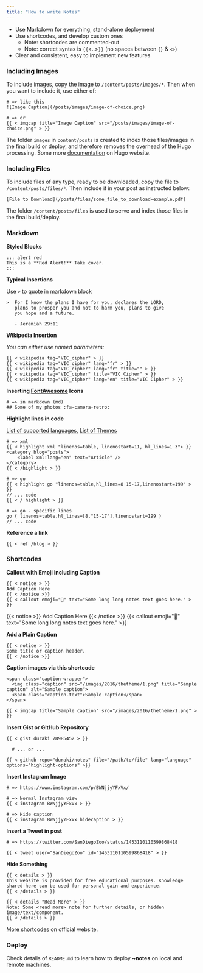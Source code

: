 ```yaml
---
title: "How to write Notes"
---
```


* Use Markdown for everything, stand-alone deployment
* Use shortcodes, and develop custom ones
	* Note: shortcodes are commented-out
	* Note: correct syntax is `{{`<..>`}}` (no spaces between `{}` & `<>`)
* Clear and consistent, easy to implement new features

### Including Images

To include images, copy the image to `/content/posts/images/*`. Then when you want to include it, use either of:

``` 
# => like this
![Image Caption](/posts/images/image-of-choice.png)

# => or
{{ < imgcap title="Image Caption" src="/posts/images/image-of-choice.png" > }}
```

The folder `images` in `content/posts` is created to index those files/images in the final build or deploy, and therefore removes the overhead of the Hugo processing. Some more [documentation](https://gohugo.io/content-management/image-processing/) on Hugo website.

### Including Files

To include files of any type, ready to be downloaded, copy the file to `/content/posts/files/*`. Then include it in your post as instructed below:

```
[File to Download](/posts/files/some_file_to_download-example.pdf)
```

The folder `/content/posts/files` is used to serve and index those files in the final build/deploy.

### Markdown

**Styled Blocks**

```
::: alert red
This is a **Red Alert!** Take cover.
:::
```

**Typical Insertions**

Use `>` to quote in markdown block

```
>  For I know the plans I have for you, declares the LORD,
   plans to prosper you and not to harm you, plans to give
   you hope and a future.

   - Jeremiah 29:11
```

**Wikipedia Insertion**

*You can either use named parameters:*

```
{{ < wikipedia tag="VIC_cipher" > }}
{{ < wikipedia tag="VIC_cipher" lang="fr" > }}
{{ < wikipedia tag="VIC_cipher" lang="fr" title="" > }}
{{ < wikipedia tag="VIC_cipher" title="VIC Cipher" > }}
{{ < wikipedia tag="VIC_cipher" lang="en" title="VIC Cipher" > }}
```

**Inserting [FontAwesome](https://fontawesome.com/) Icons**

```
# => in markdown (md)
## Some of my photos :fa-camera-retro:
```

**Highlight lines in code**

[List of supported languages](https://gohugo.io/content-management/syntax-highlighting#list-of-chroma-highlighting-languages), [List of Themes](https://xyproto.github.io/splash/docs/all.html)

```
# => xml
{{ < highlight xml "linenos=table, linenostart=11, hl_lines=1 3"> }}
<category blog="posts">
    <label xml:lang="en" text="Article" />
</category>
{{ < /highlight > }}

# => go
{{ < highlight go "linenos=table,hl_lines=8 15-17,linenostart=199" > }}
// ... code
{{ < / highlight > }}

# => go - specific lines
go { linenos=table,hl_lines=[8,"15-17"],linenostart=199 }
// ... code
```

**Reference a link**

```
{{ < ref /blog > }}
```

### Shortcodes

**Callout with Emoji including Caption**

```
{{ < notice > }}
Add Caption Here
{{ < /notice >}}
{{ < callout emoji="🥳" text="Some long long notes text goes here." > }}
```
{{< notice >}}
Add Caption Here
{{< /notice >}}
{{< callout emoji="🥳" text="Some long long notes text goes here." >}}

**Add a Plain Caption**

```
{{ < notice > }}
Some title or caption header.
{{ < /notice >}}
```

**Caption images via this shortcode**

```
<span class="caption-wrapper">
  <img class="caption" src="/images/2016/thetheme/1.png" title="Sample caption" alt="Sample caption">
  <span class="caption-text">Sample caption</span>
</span>
```

```
{{ < imgcap title="Sample caption" src="/images/2016/thetheme/1.png" > }}
```

**Insert Gist or GitHub Repository**

```
{{ < gist duraki 78985452 > }}

  # ... or ...

{{ < github repo="duraki/notes" file="/path/to/file" lang="language" options="highlight-options" >}}
```

**Insert Instagram Image**

```
# => https://www.instagram.com/p/BWNjjyYFxVx/

# => Normal Instagram view
{{ < instagram BWNjjyYFxVx > }}

# => Hide caption
{{ < instagram BWNjjyYFxVx hidecaption > }}
```

**Insert a Tweet in post**

```
# => https://twitter.com/SanDiegoZoo/status/1453110110599868418

{{ < tweet user="SanDiegoZoo" id="1453110110599868418" > }}
```

**Hide Something**

```
{{ < details > }}
This website is provided for free educational purposes. Knowledge shared here can be used for personal gain and experience.
{{ < /details > }}

{{ < details "Read More" > }}
Note: Some <read more> note for further details, or hidden image/text/component.
{{ < /details > }}
```

[More shortcodes](https://gohugo.io/content-management/shortcodes/) on official website.

### Deploy

Check details of `README.md` to learn how to deploy **~notes** on local and remote machines.
